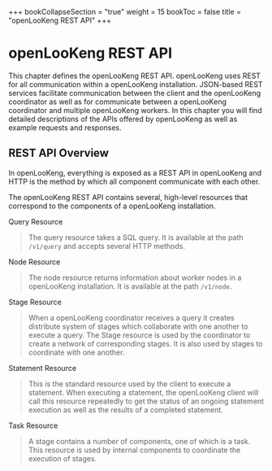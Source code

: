 +++
bookCollapseSection = "true"
weight = 15
bookToc = false
title = "openLooKeng REST API"
+++


# openLooKeng REST API


This chapter defines the openLooKeng REST API. openLooKeng uses REST for all
communication within a openLooKeng installation. JSON-based REST services
facilitate communication between the client and the openLooKeng coordinator as
well as for communicate between a openLooKeng coordinator and multiple openLooKeng
workers. In this chapter you will find detailed descriptions of the APIs
offered by openLooKeng as well as example requests and responses.


## REST API Overview


In openLooKeng, everything is exposed as a REST API in openLooKeng and HTTP is the
method by which all component communicate with each other.

The openLooKeng REST API contains several, high-level resources that correspond
to the components of a openLooKeng installation.

Query Resource

> The query resource takes a SQL query. It is available at the path
> `/v1/query` and accepts several HTTP methods.

Node Resource

> The node resource returns information about worker nodes in a openLooKeng
> installation. It is available at the path `/v1/node`.

Stage Resource

> When a openLooKeng coordinator receives a query it creates distribute system
> of stages which collaborate with one another to execute a query. The
> Stage resource is used by the coordinator to create a network of
> corresponding stages. It is also used by stages to coordinate with one
> another.

Statement Resource

> This is the standard resource used by the client to execute a
> statement. When executing a statement, the openLooKeng client will call this
> resource repeatedly to get the status of an ongoing statement
> execution as well as the results of a completed statement.

Task Resource

> A stage contains a number of components, one of which is a task. This
> resource is used by internal components to coordinate the execution of
> stages.
